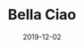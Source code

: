 --- 
layout: sheets-layout
title: "Bella Ciao"
date: 2019-12-02
categories: arrangements
permalink: ":categories/:year/:month/:day/:title"
pdf-link: bella-ciao.pdf
pdf-lyric: #
yt-link: #
muse-link: https://musescore.com/user/28025112/scores/5872263
---